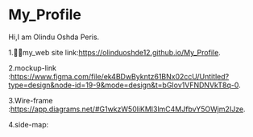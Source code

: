 # My_Profile
Hi,I am Olindu Oshda Peris.

1.🧑‍🦱my_web site link:https://olinduoshde12.github.io/My_Profile.

2.mockup-link :https://www.figma.com/file/ek4BDwBykntz61BNx02ccU/Untitled?type=design&node-id=19-9&mode=design&t=bGIov1VFNDNVkT8q-0.

3.Wire-frame :https://app.diagrams.net/#G1wkzW50liKMI3lmC4MJfbvY5OWjm2IJze.

4.side-map:

